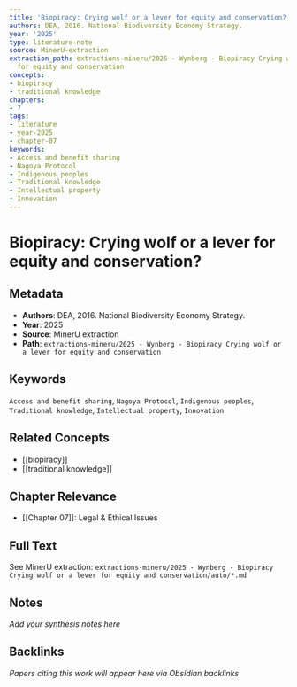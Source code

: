 ```yaml
---
title: 'Biopiracy: Crying wolf or a lever for equity and conservation?'
authors: DEA, 2016. National Biodiversity Economy Strategy.
year: '2025'
type: literature-note
source: MinerU-extraction
extraction_path: extractions-mineru/2025 - Wynberg - Biopiracy Crying wolf or a lever
  for equity and conservation
concepts:
- biopiracy
- traditional knowledge
chapters:
- 7
tags:
- literature
- year-2025
- chapter-07
keywords:
- Access and benefit sharing
- Nagoya Protocol
- Indigenous peoples
- Traditional knowledge
- Intellectual property
- Innovation
---
```


# Biopiracy: Crying wolf or a lever for equity and conservation?

## Metadata

- **Authors**: DEA, 2016. National Biodiversity Economy Strategy.
- **Year**: 2025
- **Source**: MinerU extraction
- **Path**: `extractions-mineru/2025 - Wynberg - Biopiracy Crying wolf or a lever for equity and conservation`

## Keywords

`Access and benefit sharing`, `Nagoya Protocol`, `Indigenous peoples`, `Traditional knowledge`, `Intellectual property`, `Innovation`

## Related Concepts

- [[biopiracy]]
- [[traditional knowledge]]

## Chapter Relevance

- [[Chapter 07]]: Legal & Ethical Issues

## Full Text

See MinerU extraction: `extractions-mineru/2025 - Wynberg - Biopiracy Crying wolf or a lever for equity and conservation/auto/*.md`

## Notes

*Add your synthesis notes here*

## Backlinks

*Papers citing this work will appear here via Obsidian backlinks*
